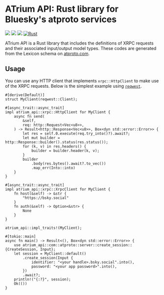 # ATrium API: Rust library for Bluesky's atproto services

[![](https://img.shields.io/crates/v/atrium-api)](https://crates.io/crates/atrium-api)
[![](https://img.shields.io/docsrs/atrium-api)](https://docs.rs/atrium-api)
[![](https://img.shields.io/crates/l/atrium-api)](https://github.com/sugyan/atrium/blob/main/LICENSE)
[![Rust](https://github.com/sugyan/atrium/actions/workflows/api.yml/badge.svg?branch=main)](https://github.com/sugyan/atrium/actions/workflows/api.yml)

ATrium API is a Rust library that includes the definitions of XRPC requests and their associated input/output model types. These codes are generated from the Lexicon schema on [atproto.com](https://atproto.com/).

## Usage

You can use any HTTP client that implements `xrpc::HttpClient` to make use of the XRPC requests. Below is the simplest example using [`reqwest`](https://crates.io/crates/reqwest).

```rust,ignore
#[derive(Default)]
struct MyClient(reqwest::Client);

#[async_trait::async_trait]
impl atrium_api::xrpc::HttpClient for MyClient {
    async fn send(
        &self,
        req: http::Request<Vec<u8>>,
    ) -> Result<http::Response<Vec<u8>>, Box<dyn std::error::Error>> {
        let res = self.0.execute(req.try_into()?).await?;
        let mut builder = http::Response::builder().status(res.status());
        for (k, v) in res.headers() {
            builder = builder.header(k, v);
        }
        builder
            .body(res.bytes().await?.to_vec())
            .map_err(Into::into)
    }
}

#[async_trait::async_trait]
impl atrium_api::xrpc::XrpcClient for MyClient {
    fn host(&self) -> &str {
        "https://bsky.social"
    }
    fn auth(&self) -> Option<&str> {
        None
    }
}

atrium_api::impl_traits!(MyClient);

#[tokio::main]
async fn main() -> Result<(), Box<dyn std::error::Error>> {
    use atrium_api::com::atproto::server::create_session::{CreateSession, Input};
    let session = MyClient::default()
        .create_session(Input {
            identifier: "<your handle>.bsky.social".into(),
            password: "<your app password>".into(),
        })
        .await?;
    println!("{:?}", session);
    Ok(())
}
```